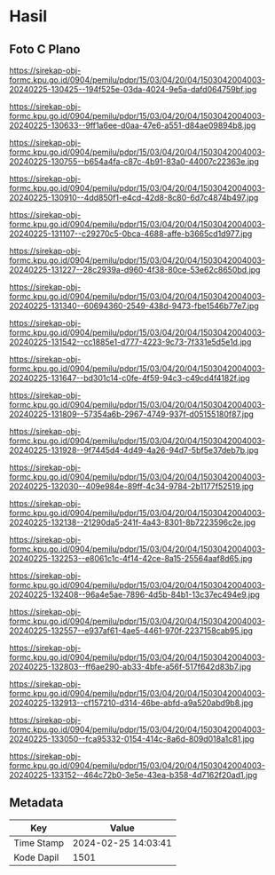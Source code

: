 # Hasil

## Foto C Plano

https://sirekap-obj-formc.kpu.go.id/0904/pemilu/pdpr/15/03/04/20/04/1503042004003-20240225-130425--194f525e-03da-4024-9e5a-dafd064759bf.jpg

https://sirekap-obj-formc.kpu.go.id/0904/pemilu/pdpr/15/03/04/20/04/1503042004003-20240225-130633--9ff1a6ee-d0aa-47e6-a551-d84ae09894b8.jpg

https://sirekap-obj-formc.kpu.go.id/0904/pemilu/pdpr/15/03/04/20/04/1503042004003-20240225-130755--b654a4fa-c87c-4b91-83a0-44007c22363e.jpg

https://sirekap-obj-formc.kpu.go.id/0904/pemilu/pdpr/15/03/04/20/04/1503042004003-20240225-130910--4dd850f1-e4cd-42d8-8c80-6d7c4874b497.jpg

https://sirekap-obj-formc.kpu.go.id/0904/pemilu/pdpr/15/03/04/20/04/1503042004003-20240225-131107--c29270c5-0bca-4688-affe-b3665cd1d977.jpg

https://sirekap-obj-formc.kpu.go.id/0904/pemilu/pdpr/15/03/04/20/04/1503042004003-20240225-131227--28c2939a-d960-4f38-80ce-53e62c8650bd.jpg

https://sirekap-obj-formc.kpu.go.id/0904/pemilu/pdpr/15/03/04/20/04/1503042004003-20240225-131340--60694360-2549-438d-9473-fbe1546b77e7.jpg

https://sirekap-obj-formc.kpu.go.id/0904/pemilu/pdpr/15/03/04/20/04/1503042004003-20240225-131542--cc1885e1-d777-4223-9c73-7f331e5d5e1d.jpg

https://sirekap-obj-formc.kpu.go.id/0904/pemilu/pdpr/15/03/04/20/04/1503042004003-20240225-131647--bd301c14-c0fe-4f59-94c3-c49cd4f4182f.jpg

https://sirekap-obj-formc.kpu.go.id/0904/pemilu/pdpr/15/03/04/20/04/1503042004003-20240225-131809--57354a6b-2967-4749-937f-d05155180f87.jpg

https://sirekap-obj-formc.kpu.go.id/0904/pemilu/pdpr/15/03/04/20/04/1503042004003-20240225-131928--9f7445d4-4d49-4a26-94d7-5bf5e37deb7b.jpg

https://sirekap-obj-formc.kpu.go.id/0904/pemilu/pdpr/15/03/04/20/04/1503042004003-20240225-132030--409e984e-89ff-4c34-9784-2b1177f52519.jpg

https://sirekap-obj-formc.kpu.go.id/0904/pemilu/pdpr/15/03/04/20/04/1503042004003-20240225-132138--21290da5-241f-4a43-8301-8b7223596c2e.jpg

https://sirekap-obj-formc.kpu.go.id/0904/pemilu/pdpr/15/03/04/20/04/1503042004003-20240225-132253--e8061c1c-4f14-42ce-8a15-25564aaf8d65.jpg

https://sirekap-obj-formc.kpu.go.id/0904/pemilu/pdpr/15/03/04/20/04/1503042004003-20240225-132408--96a4e5ae-7896-4d5b-84b1-13c37ec494e9.jpg

https://sirekap-obj-formc.kpu.go.id/0904/pemilu/pdpr/15/03/04/20/04/1503042004003-20240225-132557--e937af61-4ae5-4461-970f-2237158cab95.jpg

https://sirekap-obj-formc.kpu.go.id/0904/pemilu/pdpr/15/03/04/20/04/1503042004003-20240225-132803--ff6ae290-ab33-4bfe-a56f-517f642d83b7.jpg

https://sirekap-obj-formc.kpu.go.id/0904/pemilu/pdpr/15/03/04/20/04/1503042004003-20240225-132913--cf157210-d314-46be-abfd-a9a520abd9b8.jpg

https://sirekap-obj-formc.kpu.go.id/0904/pemilu/pdpr/15/03/04/20/04/1503042004003-20240225-133050--fca95332-0154-414c-8a6d-809d018a1c81.jpg

https://sirekap-obj-formc.kpu.go.id/0904/pemilu/pdpr/15/03/04/20/04/1503042004003-20240225-133152--464c72b0-3e5e-43ea-b358-4d7162f20ad1.jpg


## Metadata

| Key        | Value               |
| ---------- | ------------------- |
| Time Stamp | 2024-02-25 14:03:41 |
| Kode Dapil | 1501                |



